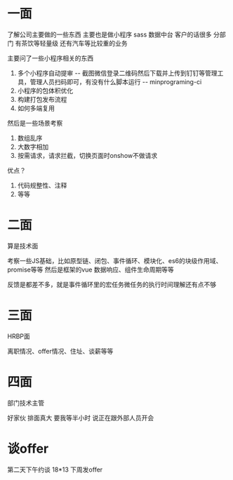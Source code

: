 # 一面 

了解公司主要做的一些东西 主要也是做小程序 sass 数据中台 客户的话很多 分部门 有茶饮等轻量级 还有汽车等比较重的业务

主要问了一些小程序相关的东西
1. 多个小程序自动提审 -- 截图微信登录二维码然后下载并上传到钉钉等管理工具，管理人员扫码即可，有没有什么脚本运行 -- minprograming-ci
2. 小程序的包体积优化
3. 构建打包发布流程
4. 如何多端复用

然后是一些场景考察
1. 数组乱序
2. 大数字相加
3. 按需请求，请求拦截，切换页面时onshow不做请求

优点？ 
1. 代码规整性、注释
2. 等等

# 二面

算是技术面

考察一些JS基础，比如原型链、闭包、事件循环、模块化、es6的块级作用域、promise等等
然后是框架的vue 数据响应、组件生命周期等等

反馈是都差不多，就是事件循环里的宏任务微任务的执行时间理解还有点不够

# 三面

HRBP面

离职情况、offer情况、住址、谈薪等等

# 四面

部门技术主管

好家伙 排面真大 要我等半小时 说正在跟外部人员开会

# 谈offer
第二天下午约谈 18*13 下周发offer

